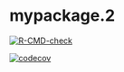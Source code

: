 # mypackage.2
 <!-- badges: start -->
  [![R-CMD-check](https://github.com/hellobinrui/mypackage.2/workflows/R-CMD-check/badge.svg)](https://github.com/hellobinrui/mypackage.2/actions)
  <!-- badges: end -->
  
  [![codecov](https://codecov.io/gh/hellobinrui/mypackage.2/branch/main/graph/badge.svg)](https://codecov.io/gh/hellobinrui/mypackage.2)

